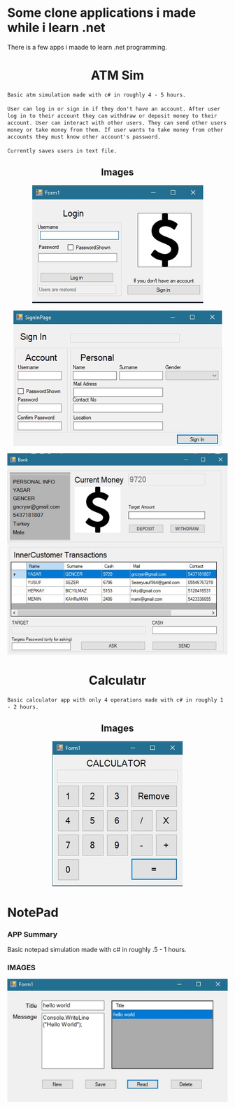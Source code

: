 # Some clone applications i made while i learn .net


There is a few apps i maade to learn .net programming.


<h1 align="center">ATM Sim</h1>

    
    Basic atm simulation made with c# in roughly 4 - 5 hours. 

    User can log in or sign in if they don't have an account. After user log in to their account they can withdraw or deposit money to their account. User can interact with other users. They can send other users money or take money from them. If user wants to take money from other accounts they must know other account's password.

    Currently saves users in text file.

<h2 align="center">Images</h1>
<p align="center">
<img src="img/ATMLogIn.jpg">
<p align="center">
<img src="img/ATMSignIn.jpg">
<p align="center">
<img src="img/ATMMain.jpg">

<h1 align="center">Calculatır</h1>


    Basic calculator app with only 4 operations made with c# in roughly 1 - 2 hours.


<h2 align="center">Images</h1>

<p align = "center">
<img src="img/CalculatorMain.jpg">

# NotePad

### APP Summary
Basic notepad simulation made with c# in roughly .5 - 1 hours.


### IMAGES

<img src="img/NoteAppMain.jpg">

